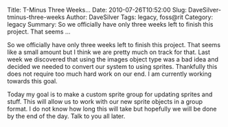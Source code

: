 Title: T-Minus Three Weeks...
Date: 2010-07-26T10:52:00
Slug: DaveSilver-tminus-three-weeks
Author: DaveSilver
Tags: legacy, foss@rit
Category: legacy
Summary: So we officially have only three weeks left to finish this project. That seems ... 

So we officially have only three weeks left to finish this project. That seems
like a small amount but I think we are pretty much on track for that. Last
week we discovered that using the images object type was a bad idea and
decided we needed to convert our system to using sprites. Thankfully this does
not require too much hard work on our end. I am currently working towards this
goal.

Today my goal is to make a custom sprite group for updating sprites and stuff.
This will allow us to work with our new sprite objects in a group format. I do
not know how long this will take but hopefully we will be done by the end of
the day. Talk to you all later.

